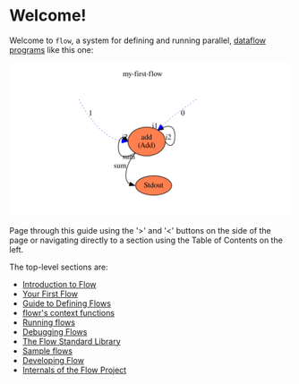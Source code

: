 # Welcome!
Welcome to `flow`, a system for defining and running parallel, 
[dataflow programs](https://en.wikipedia.org/wiki/Dataflow_programming) like this one:

![First flow](first_flow/first.svg)

Page through this guide using the '>' and '<' buttons on the side of the page or navigating directly
to a section using the Table of Contents on the left.

The top-level sections are:
* [Introduction to Flow](introduction/what_is_flow.md)
* [Your First Flow](first_flow/first_flow.md)
* [Guide to Defining Flows](describing/definition_overview.md)
* [flowr's context functions](../flowr/src/cli/flowr_context_functions.md)
* [Running flows](running/running.md)
* [Debugging Flows](debugging/debugger.md)
* [The Flow Standard Library](../flowstdlib/src/flowstdlib.md)
* [Sample flows](../flowsamples/README.md)
* [Developing Flow](developing/overview.md)
* [Internals of the Flow Project](internals/overview.md)
